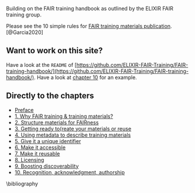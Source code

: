 Building on the FAIR training handbook as outlined by the ELIXIR FAIR training group.

Please see the 10 simple rules for [FAIR training materials publication](https://journals.plos.org/ploscompbiol/article?id=10.1371/journal.pcbi.1007854). [@Garcia2020]

## Want to work on this site?

Have a look at the `README` of [https://github.com/ELIXIR-FAIR-Training/FAIR-training-handbook/](https://github.com/ELIXIR-FAIR-Training/FAIR-training-handbook/). Have a look at [chapter 10](chapters/chapter_10.md) for an example. 

## Directly to the chapters

- [Preface](chapters/Preface.md)
- [1. Why FAIR training & training materials?](chapters/chapter_01.md)
- [2. Structure materials for FAIRness](chapters/chapter_02.md)
- [3. Getting ready to(reate your materials or reuse](chapters/chapter_03.md)
- [4. Using metadata to describe training materials](chapters/chapter_04.md)
- [5. Give it a unique identifier](chapters/chapter_05.md)
- [6. Make it accessible](chapters/chapter_06.md)
- [7. Make it reusable](chapters/chapter_07.md)
- [8. Licensing](chapters/chapter_08.md)
- [9. Boosting discoverability](chapters/chapter_09.md)
- [10. Recognition, acknowledgment, authorship](chapters/chapter_10.md)

\bibliography
